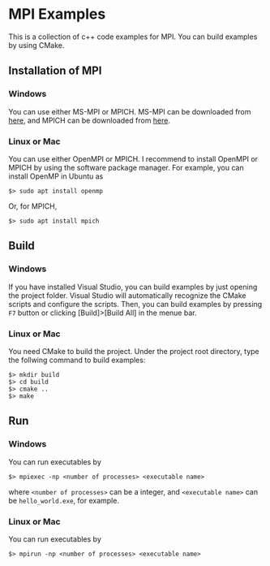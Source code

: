 # MPI Examples

This is a collection of c++ code examples for MPI. You can build examples by using CMake.

## Installation of MPI

### Windows

You can use either MS-MPI or MPICH. MS-MPI can be downloaded from [here](https://docs.microsoft.com/ja-jp/message-passing-interface/microsoft-mpi), and MPICH can be downloaded from [here](https://www.mpich.org/downloads/).

### Linux or Mac

You can use either OpenMPI or MPICH. I recommend to install OpenMPI or MPICH by using the software package manager. For example, you can install OpenMP in Ubuntu as

```terminal
$> sudo apt install openmp
```

Or, for MPICH,

```terminal
$> sudo apt install mpich
```

## Build

### Windows

If you have installed Visual Studio, you can build examples by just opening the project folder. Visual Studio will automatically recognize the CMake scripts and configure the scripts. Then, you can build examples by pressing `F7` button or clicking [Build]>[Build All] in the menue bar.

### Linux or Mac

You need CMake to build the project. Under the project root directory, type the follwing command to build examples:

```terminal
$> mkdir build
$> cd build
$> cmake ..
$> make
```

## Run

### Windows

You can run executables by

```
$> mpiexec -np <number of processes> <executable name>
```

where `<number of processes>` can be a integer, and `<executable name>` can be `hello_world.exe`, for example.

### Linux or Mac

You can run executables by

```
$> mpirun -np <number of processes> <executable name>
```